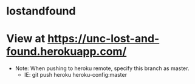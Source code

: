 # lostandfound

# View at https://unc-lost-and-found.herokuapp.com/

* Note: When pushing to heroku remote, specify this branch as master.
    * IE: git push heroku heroku-config:master